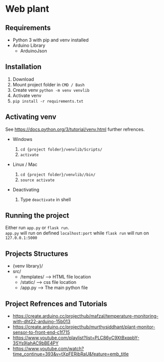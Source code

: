 # Web plant

## Requirements

- Python 3 with pip and venv installed
- Arduino Library
  - ArduinoJson
## Installation

1. Download
2. Mount project folder in `CMD / Bash`
3. Create venv `python -m venv venvlib`
4. Activate venv
5. `pip install -r requirements.txt`

## Activating venv

See <https://docs.python.org/3/tutorial/venv.html> further refrences.

- Windows

  1. `cd {project folder}/venvlib/Scripts/`
  2. `activate`

- Linux / Mac

  1. `cd {project folder}/venvlib//bin/`
  2. `source activate`

- Deactivating

  1. Type `deactivate` in shell

## Running the project

Either run `app.py` or `flask run`.  
`app.py` will run on defined `localhost:port` while `flask run` will run on `127.0.0.1:5000`

## Projects Structures

- {venv library}/
- src/
  - /templates/ --> HTML file location
  - /static/ --> css file location
  - /app.py --> The main python file

## Project Refrences and Tutorials

- <https://create.arduino.cc/projecthub/mafzal/temperature-monitoring-with-dht22-arduino-15b013>
- <https://create.arduino.cc/projecthub/murthysiddhant/plant-monitor-sensor-to-front-end-c1f715>
- <https://www.youtube.com/playlist?list=PLC86yC9XtBxqpbY-3SYs9IahAC9bBE4PY>
- <https://www.youtube.com/watch?time_continue=393&v=tXpFERibRaU&feature=emb_title>
